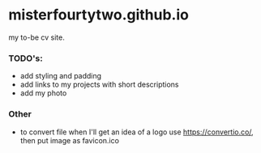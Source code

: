 # misterfourtytwo.github.io
my to-be cv site.


### TODO's:
* add styling and padding
* add links to my projects with short descriptions
* add my photo

### Other
* to convert file when I'll get an idea of a logo use https://convertio.co/, then put image as favicon.ico
